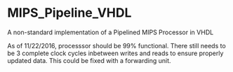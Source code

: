 # MIPS_Pipeline_VHDL
A non-standard implementation of a Pipelined MIPS Processor in VHDL

As of 11/22/2016, processsor should be 99% functional. There still needs to be 3 complete clock cycles inbetween writes and reads to ensure properly updated data. This could be fixed with a forwarding unit.
